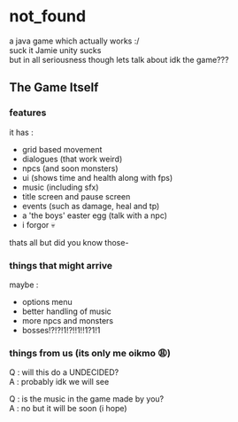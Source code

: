 # not_found
a java game which actually works :/  
suck it Jamie unity sucks  
but in all seriousness though lets talk about idk the game???  
## The Game Itself
### features
it has :  
- grid based movement  
- dialogues (that work weird)  
- npcs (and soon monsters)  
- ui (shows time and health along with fps)  
- music (including sfx)  
- title screen and pause screen  
- events (such as damage, heal and tp)  
- a 'the boys' easter egg (talk with a npc)
- i forgor 💀  

thats all but did you know those-
### things that might arrive
maybe :  
- options menu
- better handling of music
- more npcs and monsters
- bosses!?!?!1!?!!1!!1?1!1

### things from us (its only me oikmo 😩)
Q : will this do a UNDECIDED?  
A : probably idk we will see  

Q : is the music in the game made by you?  
A : no but it will be soon (i hope)  
